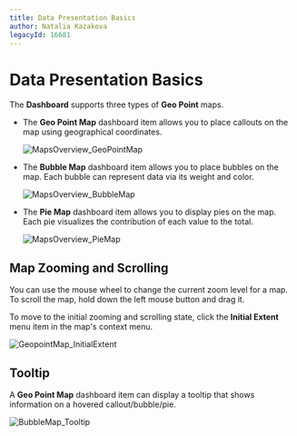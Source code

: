 ```yaml
---
title: Data Presentation Basics
author: Natalia Kazakova
legacyId: 16681
---
```

# Data Presentation Basics
The **Dashboard** supports three types of **Geo Point** maps.
* The **Geo Point Map** dashboard item allows you to place callouts on the map using geographical coordinates.
	
	![MapsOverview_GeoPointMap](../../../../images/img23628.png)
* The **Bubble Map** dashboard item allows you to place bubbles on the map. Each bubble can represent data via its weight and color.
	
	![MapsOverview_BubbleMap](../../../../images/img23629.png)
* The **Pie Map** dashboard item allows you to display pies on the map. Each pie visualizes the contribution of each value to the total. 
	
	![MapsOverview_PieMap](../../../../images/img23630.png)

## Map Zooming and Scrolling
You can use the mouse wheel to change the current zoom level for a map. To scroll the map, hold down the left mouse button and drag it.

To move to the initial zooming and scrolling state, click the **Initial Extent** menu item in the map's context menu.

![GeopointMap_InitialExtent](../../../../images/img22849.png)

## Tooltip
A **Geo Point Map** dashboard item can display a tooltip that shows information on a hovered callout/bubble/pie.

![BubbleMap_Tooltip](../../../../images/img23696.png)
